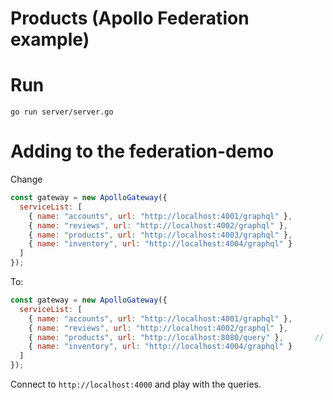# Products (Apollo Federation example)

# Run

`go run server/server.go`

# Adding to the federation-demo

Change 

```javascript
const gateway = new ApolloGateway({
  serviceList: [
    { name: "accounts", url: "http://localhost:4001/graphql" },
    { name: "reviews", url: "http://localhost:4002/graphql" },
    { name: "products", url: "http://localhost:4003/graphql" },
    { name: "inventory", url: "http://localhost:4004/graphql" }
  ]
});
```

To: 
```javascript
const gateway = new ApolloGateway({
  serviceList: [
    { name: "accounts", url: "http://localhost:4001/graphql" },
    { name: "reviews", url: "http://localhost:4002/graphql" },
    { name: "products", url: "http://localhost:8080/query" },		// This line
    { name: "inventory", url: "http://localhost:4004/graphql" }
  ]
});
```

Connect to `http://localhost:4000` and play with the queries.
